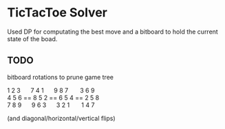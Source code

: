 # TicTacToe Solver
Used DP for computating the best move and a bitboard to hold the current state of the boad.

## TODO
bitboard rotations to prune game tree

1 2 3&nbsp;&nbsp;&nbsp;&nbsp;&nbsp;&nbsp;7 4 1&nbsp;&nbsp;&nbsp;&nbsp;&nbsp;&nbsp;9 8 7&nbsp;&nbsp;&nbsp;&nbsp;&nbsp;&nbsp; 3 6 9  
4 5 6 == 8 5 2 == 6 5 4 == 2 5 8  
7 8 9&nbsp;&nbsp;&nbsp;&nbsp;&nbsp;&nbsp;9 6 3&nbsp;&nbsp;&nbsp;&nbsp;&nbsp;&nbsp;3 2 1&nbsp;&nbsp;&nbsp;&nbsp;&nbsp;&nbsp; 1 4 7

(and diagonal/horizontal/vertical flips)
